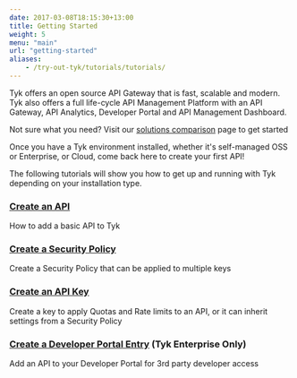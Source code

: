 ```yaml
--- 
date: 2017-03-08T18:15:30+13:00
title: Getting Started
weight: 5
menu: "main"
url: "getting-started"
aliases:
    - /try-out-tyk/tutorials/tutorials/
---
```


Tyk offers an open source API Gateway that is fast, scalable and modern. Tyk also offers a full life-cycle API Management Platform with an API Gateway, API Analytics, Developer Portal and API Management Dashboard.

Not sure what you need? Visit our [solutions comparison](/docs/tyk-solutions) page to get started

Once you have a Tyk environment installed, whether it's self-managed OSS or Enterprise, or Cloud, come back here to create your first API!

The following tutorials will show you how to get up and running with Tyk depending on your installation type. 

### [Create an API](/docs/getting-started/tutorials/create-api/)

How to add a basic API to Tyk

### [Create a Security Policy](/docs/getting-started/tutorials/create-security-policy/)

Create a Security Policy that can be applied to multiple keys

### [Create an API Key](/docs/getting-started/tutorials/create-api-key/)

Create a key to apply Quotas and Rate limits to an API, or it can inherit settings from a Security Policy

### [Create a Developer Portal Entry](/docs/getting-started/tutorials/create-portal-entry/) (Tyk Enterprise Only)

Add an API to your Developer Portal for 3rd party developer access
